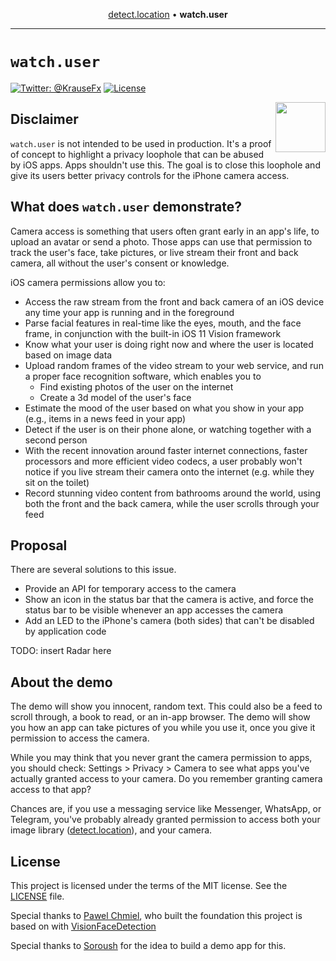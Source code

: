 <p align="center">
  <a href="https://github.com/krausefx/detect.location">detect.location</a> &bull;
  <b>watch.user</b>
</p>

-------

# `watch.user`

[![Twitter: @KrauseFx](https://img.shields.io/badge/contact-@KrauseFx-blue.svg?style=flat)](https://twitter.com/KrauseFx)
[![License](https://img.shields.io/badge/license-MIT-green.svg?style=flat)](https://github.com/KrauseFx/watch.user/blob/master/LICENSE)

<a href="TODO"><img src="screenshots/WatchUser.png" align="right" width=80 /></a>

## Disclaimer

`watch.user` is not intended to be used in production. It's a proof of concept to highlight a privacy loophole that can be abused by iOS apps. Apps shouldn't use this. The goal is to close this loophole and give its users better privacy controls for the iPhone camera access.

## What does `watch.user` demonstrate?

Camera access is something that users often grant early in an app's life, to upload an avatar or send a photo. Those apps can use that permission to track the user's face, take pictures, or live stream their front and back camera, all without the user's consent or knowledge.

iOS camera permissions allow you to:

- Access the raw stream from the front and back camera of an iOS device any time your app is running and in the foreground
- Parse facial features in real-time like the eyes, mouth, and the face frame, in conjunction with the built-in iOS 11 Vision framework
- Know what your user is doing right now and where the user is located based on image data
- Upload random frames of the video stream to your web service, and run a proper face recognition software, which enables you to
  - Find existing photos of the user on the internet
  - Create a 3d model of the user's face
- Estimate the mood of the user based on what you show in your app (e.g., items in a news feed in your app)
- Detect if the user is on their phone alone, or watching together with a second person
- With the recent innovation around faster internet connections, faster processors and more efficient video codecs, a user probably won't notice if you live stream their camera onto the internet (e.g. while they sit on the toilet)
- Record stunning video content from bathrooms around the world, using both the front and the back camera, while the user scrolls through your feed

## Proposal

There are several solutions to this issue. 

- Provide an API for temporary access to the camera
- Show an icon in the status bar that the camera is active, and force the status bar to be visible whenever an app accesses the camera
- Add an LED to the iPhone's camera (both sides) that can't be disabled by application code

TODO: insert Radar here

## About the demo

The demo will show you innocent, random text. This could also be a feed to scroll through, a book to read, or an in-app browser. The demo will show you how an app can take pictures of you while you use it, once you give it permission to access the camera.

While you may think that you never grant the camera permission to apps, you should check: Settings > Privacy > Camera to see what apps you've actually granted access to your camera. Do you remember granting camera access to that app?

Chances are, if you use a messaging service like Messenger, WhatsApp, or Telegram, you've probably already granted permission to access both your image library ([detect.location](https://github.com/KrauseFx/detect.location)), and your camera.

## License

This project is licensed under the terms of the MIT license. See the [LICENSE](LICENSE) file.

Special thanks to [Pawel Chmiel](https://github.com/PChmiel), who built the foundation this project is based on with [VisionFaceDetection](https://github.com/DroidsOnRoids/VisionFaceDetection)

Special thanks to [Soroush](https://twitter.com/khanlou) for the idea to build a demo app for this.
